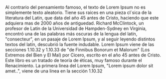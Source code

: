 Al contrario del pensamiento famoso, el texto de Lorem Ipsum no es simplemente texto aleatorio. Tiene sus raices en una pieza
cl´sica de la literatura del Latin, que data del año 45 antes de Cristo, haciendo que este adquiera mas de 2000 años de 
antiguedad. Richard McClintock, un profesor de Latin de la Universidad de Hampden-Sydney en Virginia, encontró una de las 
palabras más oscuras de la lengua del latín, "consecteur", en un pasaje de Lorem Ipsum, y al seguir leyendo distintos textos
 del latín, descubrió la fuente indudable. Lorem Ipsum viene de las secciones 1.10.32 y 1.10.33 de "de Finnibus Bonorum et 
 Malorum" (Los Extremos del Bien y El Mal) por Cicero, escrito en el año 45 antes de Cristo. Este libro es un tratado de teoría 
 de éticas, muy famoso durante el Renacimiento. La primera linea del Lorem Ipsum, "Lorem ipsum dolor sit amet..", viene de una 
 linea en la sección 1.10.32                                                        